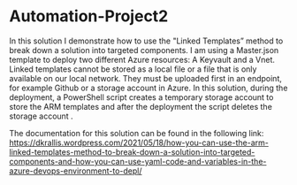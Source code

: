 # Automation-Project2

In this solution I demonstrate how to use the "Linked Templates” method to break down a solution into targeted components.
I am using a Master.json template to deploy two different Azure resources: A Keyvault and a Vnet.
Linked templates cannot be stored as a local file or a file that is only available on our local network. They must be uploaded first in an endpoint, for example Github or a storage account in Azure.
In this solution, during the deployment, a PowerShell script creates a temporary storage account to store the ARM templates and after the deployment the script deletes the storage account .

The documentation for this solution can be found in the following link:
https://dkrallis.wordpress.com/2021/05/18/how-you-can-use-the-arm-linked-templates-method-to-break-down-a-solution-into-targeted-components-and-how-you-can-use-yaml-code-and-variables-in-the-azure-devops-environment-to-depl/ 
